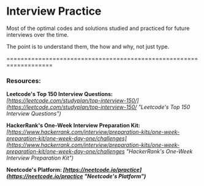 # Interview Practice

Most of the optimal codes and solutions studied and practiced for future interviews over the time.

The point is to understand them, the how and why, not just type.

===================================================================

### Resources:

**Leetcode's Top 150 Interview Questions:**
*[https://leetcode.com/studyplan/top-interview-150/](https://leetcode.com/studyplan/top-interview-150/ "Leetcode's Top 150 Interview Questions")*

**HackerRank's One-Week Interview Preparation Kit:**
*[https://www.hackerrank.com/interview/preparation-kits/one-week-preparation-kit/one-week-day-one/challenges](https://www.hackerrank.com/interview/preparation-kits/one-week-preparation-kit/one-week-day-one/challenges "HackerRank's One-Week Interview Preparation Kit")*

**Neetcode's Platform:
*[https://neetcode.io/practice](https://neetcode.io/practice "Neetcode's Platform")***
